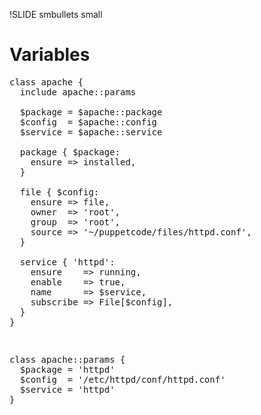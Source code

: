 !SLIDE smbullets small
# Variables

<pre>
class apache {
  include apache::params

  $package = $apache::package
  $config  = $apache::config
  $service = $apache::service

  package { $package:
    ensure => installed,
  }

  file { $config:
    ensure => file,
    owner  => 'root',
    group  => 'root',
    source => '~/puppetcode/files/httpd.conf',
  }

  service { 'httpd':
    ensure    => running,
    enable    => true,
    name      => $service,
    subscribe => File[$config],
  }
}
<pre>

<pre>
class apache::params {
  $package = 'httpd'
  $config  = '/etc/httpd/conf/httpd.conf'
  $service = 'httpd'
}
</pre>
